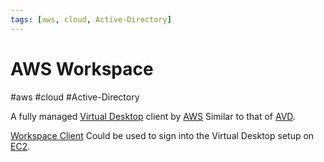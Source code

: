 ```yaml
---
tags: [aws, cloud, Active-Directory]
---
```

# AWS Workspace
#aws #cloud #Active-Directory 

A fully managed [Virtual Desktop](Virtual%20Desktop) client by [AWS](Cloud%20Computing/AWS/AWS.md) Similar to that of [AVD](Cloud%20Computing/Azure/AVD.md).


[Workspace Client](https://clients.amazonworkspaces.com/) Could be used to sign into the Virtual Desktop setup on [EC2](Cloud%20Computing/AWS/Compute/EC2.md). 